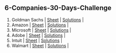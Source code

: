 ## 6-Companies-30-Days-Challenge

1. Goldman Sachs | [Sheet](https://docs.google.com/document/d/e/2PACX-1vRgrSl5zCl8P92F0qNuJyDF9v8aqfNd1UB9fQWTb-_aohzhPbZ0GOVbXvfnGHgzbWWdkf9gr7ZgM0lj/pub) | [Solutions](https://github.com/BhavikSojitra/6-Companies-30-Days-Challenge/tree/main/Goldman%20Sachs) |
2. Amazon  | [Sheet](https://docs.google.com/document/d/1KH9GVaUCET-y5SL5sg6DAnon9XwRRW-sPiyJ2p7FRLs/edit) | [Solutions](https://github.com/BhavikSojitra/6-Companies-30-Days-Challenge/tree/main/Amazon) |
3. Microsoft | [Sheet](https://docs.google.com/document/d/1sSyOTeZBVJExf0oytLVGk6Z34h1usFm4QRkr1Wb5ouk/edit) | [Solutions](https://github.com/BhavikSojitra/6-Companies-30-Days-Challenge/tree/main/Microsoft) |
4. Adobe | [Sheet](https://docs.google.com/document/d/1cEAe63fC3YMJRwKmCoVOIXFUaFv5LqNXedxaGpaqd6U/edit) | [Solutions](https://github.com/BhavikSojitra/6-Companies-30-Days-Challenge/tree/main/Adobe) |
5. Intuit | [Sheet](https://docs.google.com/document/d/18oi6OlvcL3wYn20Jb9crW7NO4cGkL6vUfTvplNDGkTw/edit) | [Solutions](https://github.com/BhavikSojitra/6-Companies-30-Days-Challenge/tree/main/Intuit) |
6. Walmart | [Sheet](https://docs.google.com/document/d/1XsyXdufDAK1C6PbC0KNeO95ydbH8qlsGnkyThkS-1bs/edit) | [Solutions]() |
